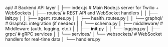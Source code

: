 api/                             # Backend API layer
│   ├── index.js                     # Main Node.js server for Twilio + WebSockets
│   ├── routes/                      # REST API and WebSocket handlers
│   │   ├── __init__.py
│   │   ├── agent_routes.py
│   │   ├── health_routes.py
│   │   └── graphql/                 # GraphQL integration (if needed)
│   │       └── schema.py
│   ├── middleware/                  # Middleware (auth, logging, etc.)
│   │   ├── __init__.py
│   │   └── logging.py
│   ├── grpc/                        # gRPC services
│   │   └── services/
│   └── websockets/                  # WebSocket handlers for real-time data
│       └── handlers.py
